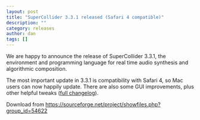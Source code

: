 ```yaml
---
layout: post
title: "SuperCollider 3.3.1 released (Safari 4 compatible)"
description: ""
category: releases
author: dan
tags: []
---
```

We are happy to announce the release of SuperCollider 3.3.1, the environment and programming language for real time audio synthesis and algorithmic composition.

The most important update in 3.3.1 is compatibility with Safari 4, so Mac users can now happily update. There are also some GUI improvements, plus other helpful tweaks ([full changelog](http://supercollider.svn.sourceforge.net/viewvc/supercollider/trunk/build/ChangeLog?revision=9256&view=markup)).

Download from https://sourceforge.net/project/showfiles.php?group_id=54622
